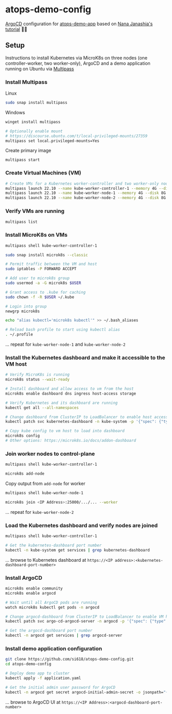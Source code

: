 # atops-demo-config
[ArgoCD](https://argo-cd.readthedocs.io/en/stable/) configuration for [atops-demo-app](https://github.com/si618/atops-demo-app) based on [Nana Janashia's tutorial](https://youtu.be/MeU5_k9ssrs) 🙇‍♂️
## Setup
Instructions to install Kubernetes via MicroK8s on three nodes (one controller-worker, two worker-only), ArgoCD and a demo application running on Ubuntu via [Multipass](https://multipass.run)

### Install Multipass
Linux
```bash
sudo snap install multipass
```
Windows
```bash
winget install multipass

# Optionally enable mount
# https://discourse.ubuntu.com/t/local-privileged-mounts/27359
multipass set local.privileged-mounts=Yes
```
Create primary image
```
multipass start
```
### Create Virtual Machines (VM)

```bash
# Create VMs for a Kubernetes worker-controller and two worker-only nodes
multipass launch 22.10 --name kube-worker-controller-1 --memory 4G --disk 8G --cpus 2
multipass launch 22.10 --name kube-worker-node-1 --memory 4G --disk 8G --cpus 2
multipass launch 22.10 --name kube-worker-node-2 --memory 4G --disk 8G --cpus 2
```

### Verify VMs are running

```bash
multipass list
```

### Install MicroK8s on VMs
```bash
multipass shell kube-worker-controller-1
```
```bash
sudo snap install microk8s --classic

# Permit traffic between the VM and host
sudo iptables -P FORWARD ACCEPT

# Add user to microk8s group
sudo usermod -a -G microk8s $USER

# Grant access to .kube for caching
sudo chown -f -R $USER ~/.kube

# Login into group
newgrp microk8s

echo "alias kubectl='microk8s kubectl'" >> ~/.bash_aliases

# Reload bash profile to start using kubectl alias
. ~/.profile
```

... repeat for `kube-worker-node-1` and `kube-worker-node-2`

### Install the Kubernetes dashboard and make it accessible to the VM host
```bash
# Verify MicroK8s is running
microk8s status --wait-ready

# Install dashboard and allow access to vm from the host
microk8s enable dashboard dns ingress host-access storage

# Verify Kubernetes and its dashboard are running
kubectl get all --all-namespaces

# Change dashboard from ClusterIP to LoadBalancer to enable host access
kubectl patch svc kubernetes-dashboard -n kube-system -p '{"spec": {"type": "LoadBalancer"}}'

# Copy kube config to vm host to load into dashboard
microk8s config
# Other options: https://microk8s.io/docs/addon-dashboard
```

### Join worker nodes to control-plane
```bash
multipass shell kube-worker-controller-1

microk8s add-node
```

Copy output from `add-node` for worker
```bash
multipass shell kube-worker-node-1

microk8s join <IP Address>:25000/.../... --worker
```

... repeat for `kube-worker-node-2`

### Load the Kubernetes dashboard and verify nodes are joined
```bash
multipass shell kube-worker-controller-1
```
```bash
# Get the kubernetes-dashboard port number
kubectl -n kube-system get services | grep kubernetes-dashboard
```
... browse to Kubernetes dashboard at `https://<IP address>:<kubernetes-dashboard-port-number>`

### Install ArgoCD

```bash
microk8s enable community
microk8s enable argocd

# Wait until all ArgoCD pods are running
watch microk8s kubectl get pods -n argocd

# Change argocd-dashboard from ClusterIP to LoadBalancer to enable VM host access
kubectl patch svc argo-cd-argocd-server -n argocd -p '{"spec": {"type": "LoadBalancer"}}'

# Get the argocd-dashboard port number
kubectl -n argocd get services | grep argocd-server
```

### Install demo application configuration

```bash
git clone https://github.com/si618/atops-demo-config.git
cd atops-demo-config

# Deploy demo app to cluster
kubectl apply -f application.yaml

# Get the initial admin user password for ArgoCD
kubectl -n argocd get secret argocd-initial-admin-secret -o jsonpath="{.data.password}" | base64 --decode && echo
```
... browse to ArgoCD UI at `https://<IP Address>:<argocd-dashboard-port-number>`
